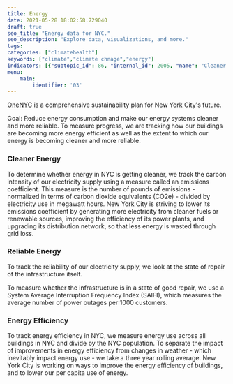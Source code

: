 ```yaml
---
title: Energy
date: 2021-05-28 18:02:58.729040
draft: true
seo_title: "Energy data for NYC."
seo_description: "Explore data, visualizations, and more."
tags: 
categories: ["climatehealth"]
keywords: ["climate","climate chnage","energy"]
indicators: [{"subtopic_id": 86, "internal_id": 2005, "name": "Cleaner Energy", "URL": "https://a816-dohbesp.nyc.gov/IndicatorPublic/VisualizationData.aspx?id=2005,719b87,86,Summarize"}, {"subtopic_id": 86, "internal_id": 2007, "name": "Energy Efficiency", "URL": "https://a816-dohbesp.nyc.gov/IndicatorPublic/VisualizationData.aspx?id=2007,719b87,86,Summarize"}, {"subtopic_id": 86, "internal_id": 2006, "name": "Energy Reliability", "URL": "https://a816-dohbesp.nyc.gov/IndicatorPublic/VisualizationData.aspx?id=2006,719b87,86,Summarize"}]
menu:
    main:
        identifier: '03'
---
```


[OneNYC](http://www1.nyc.gov/html/onenyc/index.html) is a comprehensive sustainability plan for New York City's future.

Goal: Reduce energy consumption and make our energy systems cleaner and more reliable. To measure progress, we are tracking how our buildings are becoming more energy efficient as well as the extent to which our energy is becoming cleaner and more reliable.

### Cleaner Energy

To determine whether energy in NYC is getting cleaner, we track the carbon intensity of our electricity supply using a measure called an emissions coefficient. This measure is the number of pounds of emissions - normalized in terms of carbon dioxide equivalents (CO2e) - divided by electricity use in megawatt hours. New York City is striving to lower its emissions coefficient by generating more electricity from cleaner fuels or renewable sources, improving the efficiency of its power plants, and upgrading its distribution network, so that less energy is wasted through grid loss.

### Reliable Energy

To track the reliability of our electricity supply, we look at the state of repair of the infrastructure itself.  
  
To measure whether the infrastructure is in a state of good repair, we use a System Average Interruption Frequency Index (SAIFI), which measures the average number of power outages per 1000 customers.

### Energy Efficiency

To track energy efficiency in NYC, we measure energy use across all buildings in NYC and divide by the NYC population. To separate the impact of improvements in energy efficiency from changes in weather - which inevitably impact energy use - we take a three year rolling average. New York City is working on ways to improve the energy efficiency of buildings, and to lower our per capita use of energy.